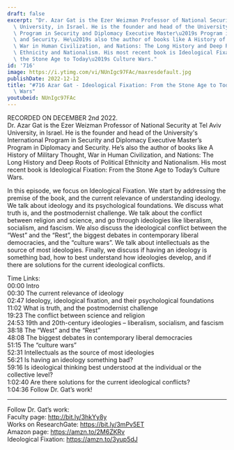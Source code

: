```yaml
---
draft: false
excerpt: "Dr. Azar Gat is the Ezer Weizman Professor of National Security at Tel Aviv\
  \ University, in Israel. He is the founder and head of the University's International\
  \ Program in Security and Diplomacy Executive Master\u2019s Program in Diplomacy\
  \ and Security. He\u2019s also the author of books like A History of Military Thought,\
  \ War in Human Civilization, and Nations: The Long History and Deep Roots of Political\
  \ Ethnicity and Nationalism. His most recent book is Ideological Fixation: From\
  \ the Stone Age to Today\u2019s Culture Wars."
id: '716'
image: https://i.ytimg.com/vi/NUnIgc97FAc/maxresdefault.jpg
publishDate: 2022-12-12
title: "#716 Azar Gat - Ideological Fixation: From the Stone Age to Today\u2019s Culture\
  \ Wars"
youtubeid: NUnIgc97FAc
---
```

<div class="timelinks">

RECORDED ON DECEMBER 2nd 2022.  
Dr. Azar Gat is the Ezer Weizman Professor of National Security at Tel Aviv University, in Israel. He is the founder and head of the University's International Program in Security and Diplomacy Executive Master’s Program in Diplomacy and Security. He’s also the author of books like A History of Military Thought, War in Human Civilization, and Nations: The Long History and Deep Roots of Political Ethnicity and Nationalism. His most recent book is Ideological Fixation: From the Stone Age to Today’s Culture Wars.

In this episode, we focus on Ideological Fixation. We start by addressing the premise of the book, and the current relevance of understanding ideology. We talk about ideology and its psychological foundations. We discuss what truth is, and the postmodernist challenge. We talk about the conflict between religion and science, and go through ideologies like liberalism, socialism, and fascism. We also discuss the ideological conflict between the “West” and the “Rest”, the biggest debates in contemporary liberal democracies, and the “culture wars”. We talk about intellectuals as the source of most ideologies. Finally, we discuss if having an ideology is something bad, how to best understand how ideologies develop, and if there are solutions for the current ideological conflicts.

Time Links:  
<time>00:00</time> Intro  
<time>00:30</time> The current relevance of ideology  
<time>02:47</time> Ideology, ideological fixation, and their psychological foundations  
<time>11:02</time> What is truth, and the postmodernist challenge  
<time>19:23</time> The conflict between science and religion  
<time>24:53</time> 19th and 20th-century ideologies – liberalism, socialism, and fascism  
<time>38:18</time> The “West” and the “Rest”  
<time>48:08</time> The biggest debates in contemporary liberal democracies  
<time>51:15</time> The “culture wars”  
<time>52:31</time> Intellectuals as the source of most ideologies  
<time>56:21</time> Is having an ideology something bad?  
<time>59:16</time> Is ideological thinking best understood at the individual or the collective level?  
<time>1:02:40</time> Are there solutions for the current ideological conflicts?  
<time>1:04:36</time> Follow Dr. Gat’s work!

---

Follow Dr. Gat’s work:  
Faculty page: http://bit.ly/3hkYy8y  
Works on ResearchGate: https://bit.ly/3mPv5ET  
Amazon page: https://amzn.to/2M6ZKRv  
Ideological Fixation: https://amzn.to/3yup5dJ
</div>

